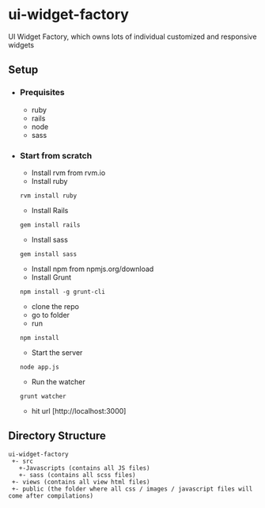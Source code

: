 ui-widget-factory
=================

UI Widget Factory, which owns lots of individual customized and responsive widgets


Setup
---
  - ### Prequisites
    - ruby
    - rails
    - node
    - sass
  - ### Start from scratch
    - Install rvm from rvm.io
    - Install ruby 
    ```
    rvm install ruby
    ```
    - Install Rails
    ```
    gem install rails
    ```
    - Install sass
    ```
    gem install sass
    ```
    - Install npm from npmjs.org/download
    - Install Grunt
    ```
    npm install -g grunt-cli
    ```
    - clone the repo
    - go to folder
    - run 
    ``` 
    npm install 
    ```
    - Start the server 
    ```
    node app.js 
    ```
    - Run the watcher 
    ```
    grunt watcher
    ```
    - hit url [http://localhost:3000]

## Directory Structure
```
ui-widget-factory
 +- src
   +-Javascripts (contains all JS files)
   +- sass (contains all scss files)
 +- views (contains all view html files)
 +- public (the folder where all css / images / javascript files will come after compilations)
 
```
